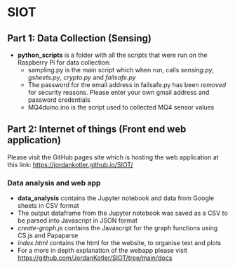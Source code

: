 # SIOT

## Part 1: Data Collection (Sensing)

- **python_scripts** is a folder with all the scripts that were run on the Raspberry Pi for data collection:
    - sampling.py is the main script which when run, calls *sensing.py*, *gsheets.py*, *crypto.py* and *failsafe.py*
    - The password for the email address in failsafe.py has been *removed* for security reasons. Please enter your own gmail address and password credentials
    - MQ4duino.ino is the script used to collected MQ4 sensor values
    

 
## Part 2: Internet of things (Front end web application)

Please visit the GitHub pages site which is hosting the web application at this link: https://jordankotler.github.io/SIOT/

### Data analysis and web app
 -  **data_analysis** contains the Jupyter notebook and data from Google sheets in CSV format
 - The output dataframe from the Jupyter notebook was saved as a CSV to be parsed into Javascript in JSON format
 - *create-graph.js* contains the Javascript for the graph functions using CS.js and Papaparse
 -  *index.html* contains the html for the website, to organise text and plots
 - For a more in depth explanation of the webapp please visit https://github.com/JordanKotler/SIOT/tree/main/docs
 
 
 


    
